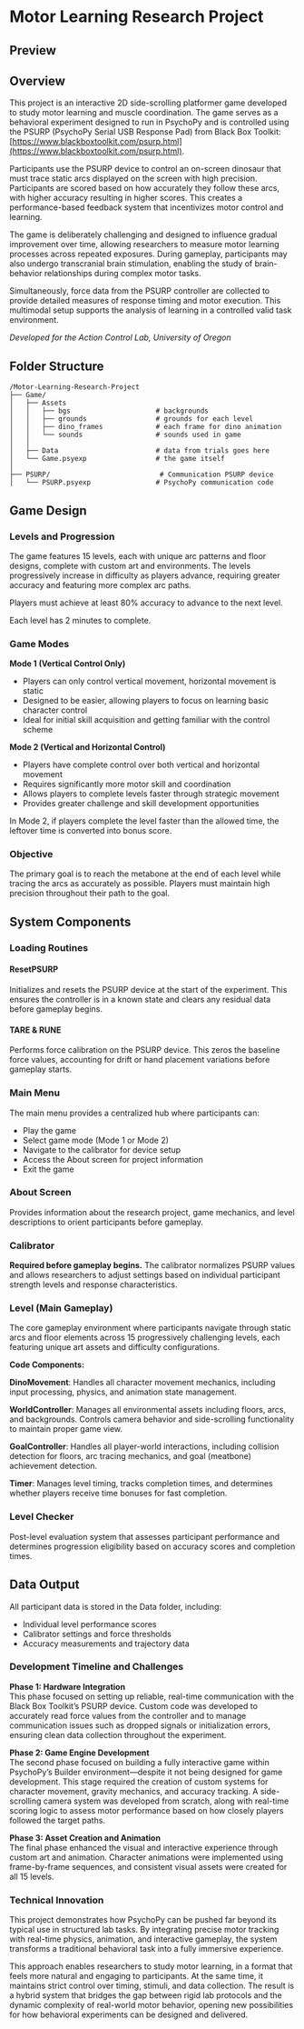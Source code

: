 # Motor Learning Research Project

## Preview

## Overview

This project is an interactive 2D side-scrolling platformer game developed to study motor learning and muscle coordination. The game serves as a behavioral experiment designed to run in PsychoPy and is controlled using the PSURP (PsychoPy Serial USB Response Pad) from Black Box Toolkit: [https://www.blackboxtoolkit.com/psurp.html](https://www.blackboxtoolkit.com/psurp.html).

Participants use the PSURP device to control an on-screen dinosaur that must trace static arcs displayed on the screen with high precision. Participants are scored based on how accurately they follow these arcs, with higher accuracy resulting in higher scores. This creates a performance-based feedback system that incentivizes motor control and learning.

The game is deliberately challenging and designed to influence gradual improvement over time, allowing researchers to measure motor learning processes across repeated exposures. During gameplay, participants may also undergo transcranial brain stimulation, enabling the study of brain-behavior relationships during complex motor tasks.

Simultaneously, force data from the PSURP controller are collected to provide detailed measures of response timing and motor execution. This multimodal setup supports the analysis of learning in a controlled valid task environment.

*Developed for the Action Control Lab, University of Oregon*

## Folder Structure

```
/Motor-Learning-Research-Project
├── Game/
│   ├── Assets
│   │   ├── bgs                     # backgrounds
│   │   ├── grounds                 # grounds for each level
│   │   ├── dino_frames             # each frame for dino animation
│   │   └── sounds                  # sounds used in game
│   │
│   ├── Data                        # data from trials goes here
│   └── Game.psyexp                 # the game itself
│
├── PSURP/                           # Communication PSURP device
│   └── PSURP.psyexp                # PsychoPy communication code
```
## Game Design

### Levels and Progression

The game features 15 levels, each with unique arc patterns and floor designs, complete with custom art and environments. The levels progressively increase in difficulty as players advance, requiring greater accuracy and featuring more complex arc paths.

Players must achieve at least 80% accuracy to advance to the next level.

Each level has 2 minutes to complete.


### Game Modes

**Mode 1 (Vertical Control Only)**
- Players can only control vertical movement, horizontal movement is static
- Designed to be easier, allowing players to focus on learning basic character control
- Ideal for initial skill acquisition and getting familiar with the control scheme

**Mode 2 (Vertical and Horizontal Control)**
- Players have complete control over both vertical and horizontal movement
- Requires significantly more motor skill and coordination
- Allows players to complete levels faster through strategic movement
- Provides greater challenge and skill development opportunities

In Mode 2, if players complete the level faster than the allowed time, the leftover time is converted into bonus score.

### Objective

The primary goal is to reach the metabone at the end of each level while tracing the arcs as accurately as possible. Players must maintain high precision throughout their path to the goal.  


## System Components

### Loading Routines

#### ResetPSURP
Initializes and resets the PSURP device at the start of the experiment. This ensures the controller is in a known state and clears any residual data before gameplay begins.

#### TARE & RUNE
Performs force calibration on the PSURP device. This zeros the baseline force values, accounting for drift or hand placement variations before gameplay starts.

 
### Main Menu
The main menu provides a centralized hub where participants can:
- Play the game
- Select game mode (Mode 1 or Mode 2)
- Navigate to the calibrator for device setup
- Access the About screen for project information
- Exit the game

### About Screen
Provides information about the research project, game mechanics, and level descriptions to orient participants before gameplay.

### Calibrator
**Required before gameplay begins.** The calibrator normalizes PSURP values and allows researchers to adjust settings based on individual participant strength levels and response characteristics.


### Level (Main Gameplay)
The core gameplay environment where participants navigate through static arcs and floor elements across 15 progressively challenging levels, each featuring unique art assets and difficulty configurations.

**Code Components:**

**DinoMovement**:
Handles all character movement mechanics, including input processing, physics, and animation state management.

**WorldController**:
Manages all environmental assets including floors, arcs, and backgrounds. Controls camera behavior and side-scrolling functionality to maintain proper game view.

**GoalController**:
Handles all player-world interactions, including collision detection for floors, arc tracing mechanics, and goal (meatbone) achievement detection.

**Timer**:
Manages level timing, tracks completion times, and determines whether players receive time bonuses for fast completion.

### Level Checker
Post-level evaluation system that assesses participant performance and determines progression eligibility based on accuracy scores and completion times.


## Data Output

All participant data is stored in the Data folder, including:
- Individual level performance scores
- Calibrator settings and force thresholds
- Accuracy measurements and trajectory data

### Development Timeline and Challenges

**Phase 1: Hardware Integration**  
This phase focused on setting up reliable, real-time communication with the Black Box Toolkit’s PSURP device. Custom code was developed to accurately read force values from the controller and to manage communication issues such as dropped signals or initialization errors, ensuring clean data collection throughout the experiment.


**Phase 2: Game Engine Development**  
The second phase focused on building a fully interactive game within PsychoPy’s Builder environment—despite it not being designed for game development. This stage required the creation of custom systems for character movement, gravity mechanics, and accuracy tracking. A side-scrolling camera system was developed from scratch, along with real-time scoring logic to assess motor performance based on how closely players followed the target paths.

**Phase 3: Asset Creation and Animation**  
The final phase enhanced the visual and interactive experience through custom art and animation. Character animations were implemented using frame-by-frame sequences, and consistent visual assets were created for all 15 levels.


### Technical Innovation

This project demonstrates how PsychoPy can be pushed far beyond its typical use in structured lab tasks. By integrating precise motor tracking with real-time physics, animation, and interactive gameplay, the system transforms a traditional behavioral task into a fully immersive experience.

This approach enables researchers to study motor learning, in a format that feels more natural and engaging to participants. At the same time, it maintains strict control over timing, stimuli, and data collection. The result is a hybrid system that bridges the gap between rigid lab protocols and the dynamic complexity of real-world motor behavior, opening new possibilities for how behavioral experiments can be designed and delivered.
